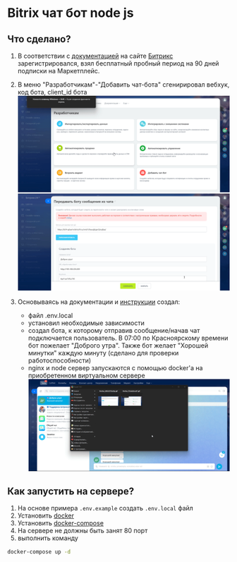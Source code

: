 # Bitrix чат бот node js
## Что сделано?

1. В соответствии с [документацией](https://apidocs.bitrix24.ru/access-to-rest-api.html) на сайте [Битрикс](https://www.bitrix24.ru/) зарегистрировался, взял бесплатный пробный период на 90 дней подписки на Маркетплейс.
2. В меню "Разработчикам"-"Добавить чат-бота" сгенирировал вебхук, код бота, client_id бота
![Меню создания бота](attachments/firefox_F2oks0cmd7.gif)
![Сгенерированные id](attachments/firefox_k96JA7GmKp.gif)
3. Основываясь на документации и [инструкции](https://bitrix-tools.github.io/b24jssdk/guide/example-hook-node-work.html) создал:

    - файл .env.local
    - установил необходимые зависимости
    - создал бота, к которому отправив сообщение/начав чат подключается пользователь.
    В 07:00 по Красноярскому времени бот пожелает "Доброго утра". Также бот желает "Хорошей минутки" каждую минуту (сделано для проверки работоспособности)
    - nginx и node сервер запускаются с помощью docker'a на приобретенном виртуальном сервере
![Итог](attachments/mqdy2DyFUm.gif)

## Как запустить на сервере?
1. На основе примера `.env.example` создать `.env.local` файл
1. Установить [docker](https://docs.docker.com/engine/install/)
1. Установить [docker-compose](https://docs.docker.com/compose/install/)
1. На сервере не должны быть занят 80 порт
1. выполнить команду
```bash
docker-compose up -d

```
